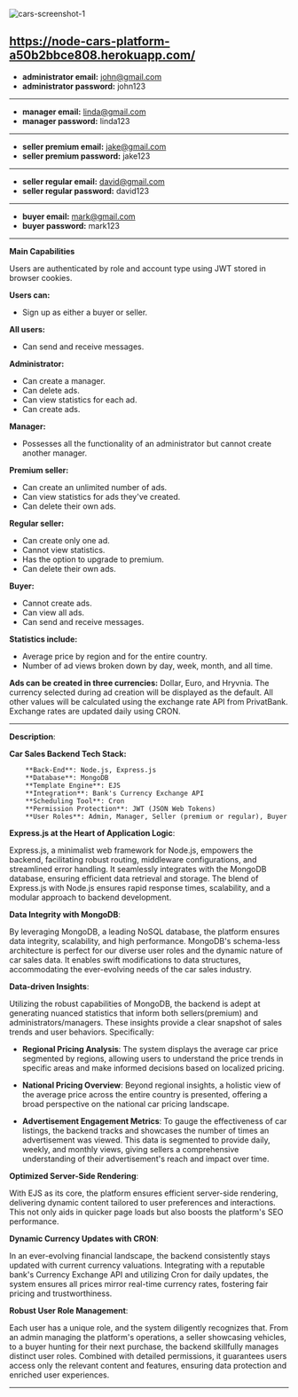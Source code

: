 
![cars-screenshot-1](https://github.com/DevMari999/cars-platform/assets/135366781/ad1ff520-ac42-4d71-896d-7d298d49e9c4)

https://node-cars-platform-a50b2bbce808.herokuapp.com/
---
- **administrator email:** john@gmail.com
- **administrator password:** john123
---
- **manager email:** linda@gmail.com
- **manager password:** linda123
---
- **seller premium email:** jake@gmail.com
- **seller premium password:** jake123
---
- **seller regular email:** david@gmail.com
- **seller regular password:** david123
---
- **buyer email:** mark@gmail.com
- **buyer password:** mark123

---

**Main Capabilities**

Users are authenticated by role and account type using JWT stored in browser cookies.

**Users can:**

- Sign up as either a buyer or seller.

**All users:**
- Can send and receive messages.

**Administrator:**
- Can create a manager.
- Can delete ads.
- Can view statistics for each ad.
- Can create ads.

**Manager:**
- Possesses all the functionality of an administrator but cannot create another manager.

**Premium seller:**
- Can create an unlimited number of ads.
- Can view statistics for ads they've created.
- Can delete their own ads.

**Regular seller:**
- Can create only one ad.
- Cannot view statistics.
- Has the option to upgrade to premium.
- Can delete their own ads.

**Buyer:**
- Cannot create ads.
- Can view all ads.
- Can send and receive messages.

**Statistics include:**
- Average price by region and for the entire country.
- Number of ad views broken down by day, week, month, and all time.

**Ads can be created in three currencies:** Dollar, Euro, and Hryvnia.
The currency selected during ad creation will be displayed as the default. All other values will be calculated using the exchange rate API from PrivatBank. Exchange rates are updated daily using CRON.

---

**Description**:

**Car Sales Backend Tech Stack:**

        **Back-End**: Node.js, Express.js
        **Database**: MongoDB
        **Template Engine**: EJS
        **Integration**: Bank's Currency Exchange API
        **Scheduling Tool**: Cron
        **Permission Protection**: JWT (JSON Web Tokens)
        **User Roles**: Admin, Manager, Seller (premium or regular), Buyer

**Express.js at the Heart of Application Logic**:

Express.js, a minimalist web framework for Node.js, empowers the backend, facilitating robust routing, middleware configurations, and streamlined error handling. It seamlessly integrates with the MongoDB database, ensuring efficient data retrieval and storage. The blend of Express.js with Node.js ensures rapid response times, scalability, and a modular approach to backend development.

**Data Integrity with MongoDB**:

By leveraging MongoDB, a leading NoSQL database, the platform ensures data integrity, scalability, and high performance. MongoDB's schema-less architecture is perfect for our diverse user roles and the dynamic nature of car sales data. It enables swift modifications to data structures, accommodating the ever-evolving needs of the car sales industry.

**Data-driven Insights**:

Utilizing the robust capabilities of MongoDB, the backend is adept at generating nuanced statistics that inform both sellers(premium) and administrators/managers. These insights provide a clear snapshot of sales trends and user behaviors. Specifically:

- **Regional Pricing Analysis**: The system displays the average car price segmented by regions, allowing users to understand the price trends in specific areas and make informed decisions based on localized pricing.

- **National Pricing Overview**: Beyond regional insights, a holistic view of the average price across the entire country is presented, offering a broad perspective on the national car pricing landscape.

- **Advertisement Engagement Metrics**: To gauge the effectiveness of car listings, the backend tracks and showcases the number of times an advertisement was viewed. This data is segmented to provide daily, weekly, and monthly views, giving sellers a comprehensive understanding of their advertisement's reach and impact over time.

**Optimized Server-Side Rendering**:

With EJS as its core, the platform ensures efficient server-side rendering, delivering dynamic content tailored to user preferences and interactions. This not only aids in quicker page loads but also boosts the platform's SEO performance.

**Dynamic Currency Updates with CRON**:

In an ever-evolving financial landscape, the backend consistently stays updated with current currency valuations. Integrating with a reputable bank's Currency Exchange API and utilizing Cron for daily updates, the system ensures all prices mirror real-time currency rates, fostering fair pricing and trustworthiness.

**Robust User Role Management**:

Each user has a unique role, and the system diligently recognizes that. From an admin managing the platform's operations, a seller showcasing vehicles, to a buyer hunting for their next purchase, the backend skillfully manages distinct user roles. Combined with detailed permissions, it guarantees users access only the relevant content and features, ensuring data protection and enriched user experiences.

---
